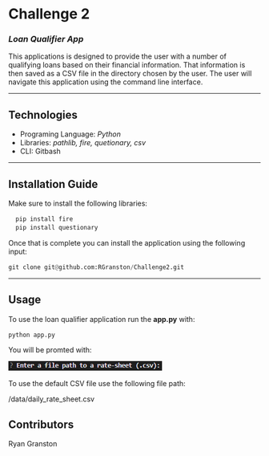 # Challenge 2
### *Loan Qualifier App*

This applications is designed to provide the user with a number of qualifying loans based on their financial information.  That information is then saved as a CSV file in the directory chosen by the user.  The user will navigate this application using the command line interface.

---

## Technologies

* Programing Language: *Python*
* Libraries: *pathlib, fire, quetionary, csv*
* CLI: Gitbash

---

## Installation Guide
Make sure to install the following libraries:
```python
  pip install fire
  pip install questionary
```
Once that is complete you can install the application using the following input:
```python
git clone git@github.com:RGranston/Challenge2.git
```

---

## Usage

To use the loan qualifier application run the **app.py** with:

```python
python app.py
```
You will be promted with:

![Image showing first input](/images/input1.PNG)

To use the default CSV file use the following file path: 

/data/daily_rate_sheet.csv

## Contributors

Ryan Granston